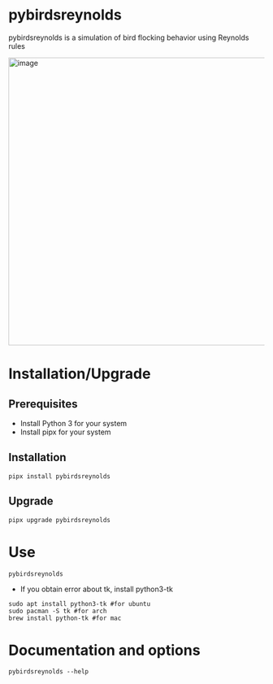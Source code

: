 # pybirdsreynolds
pybirdsreynolds is a simulation of bird flocking behavior using Reynolds rules

<img width="1400" height="566" alt="image" src="https://github.com/user-attachments/assets/ea32ff8e-842e-4c91-bd91-8a6e1d08c536" />

# Installation/Upgrade 

## Prerequisites

- Install Python 3 for your system
- Install pipx for your system

## Installation 

``pipx install pybirdsreynolds``

## Upgrade 

``pipx upgrade pybirdsreynolds``

# Use

```pybirdsreynolds```

- If you obtain error about tk, install python3-tk
``` 
sudo apt install python3-tk #for ubuntu
sudo pacman -S tk #for arch
brew install python-tk #for mac
```

# Documentation and options

```pybirdsreynolds --help```
